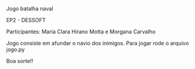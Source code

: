 Jogo batalha naval


EP2 - DESSOFT


Participantes: Maria Clara Hirano Motta e Morgana Carvalho



Jogo consiste em afundar o navio dos inimigos.
Para jogar rode o arquivo jogo.py


Boa sorte!!
